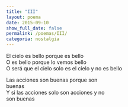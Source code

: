 ```yaml
---
title: "III"
layout: poema
date: 2015-09-10
show_full_date: false
permalink: /poemas/III/
categoria: nostalgia
---
```

El cielo es bello porque es bello  
O es bello porque lo vemos bello  
O será que el cielo solo es el cielo y no es bello  

Las acciones son buenas porque son  
buenas  
Y si las acciones solo son acciones y no  
son buenas  
